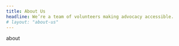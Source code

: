 ```yaml
---
title: About Us
headline: We’re a team of volunteers making advocacy accessible.
# layout: "about-us"
---
```


about
